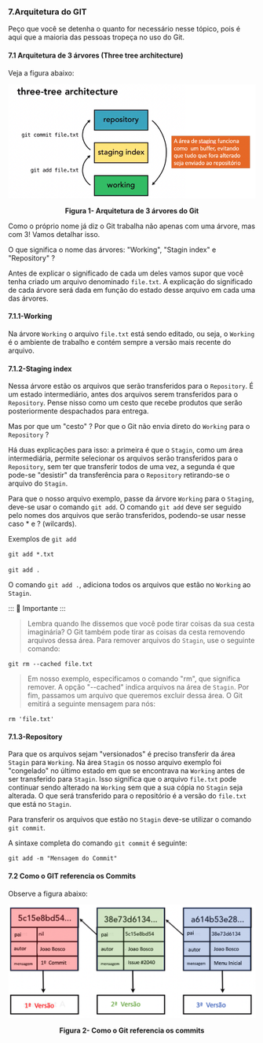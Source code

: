 ### 7.Arquitetura do GIT

Peço que você se detenha o quanto for necessário nesse tópico, pois é aqui que a maioria das pessoas tropeça no uso do Git.

#### 7.1 Arquitetura de 3 árvores (Three tree architecture)


Veja a figura abaixo:


<p align="center">
  <img src="../imagens/Arquitetura3Arvores.png" alt="Arquitetura de 3 árvores do Git">
</p>
<p align="center">
   <strong>Figura 1- Arquitetura de 3 árvores do Git</strong> 
</p>

Como o próprio nome já diz o Git trabalha não apenas com uma árvore, mas com 3! Vamos detalhar isso.

O que significa o nome das árvores: "Working", "Stagin index" e  "Repository" ? 

Antes de explicar o significado de cada um deles vamos supor que você tenha criado um arquivo denominado `file.txt`. A  explicação do significado de cada árvore será dada em função do estado desse arquivo em cada uma das árvores. 

#### 7.1.1-Working
Na árvore `Working` o arquivo `file.txt` está sendo editado, ou seja, o `Working` é o ambiente de trabalho e contém sempre a versão mais recente do arquivo.


#### 7.1.2-Staging index
Nessa árvore estão os arquivos que serão transferidos para o `Repository`. É um estado intermediário, antes dos arquivos serem transferidos para o `Repository`. Pense nisso como um cesto que recebe produtos que serão posteriormente despachados para entrega.  

Mas por que um "cesto" ? Por que o Git não envia direto do `Working` para o `Repository` ? 

Há duas explicações para isso: a primeira é que o `Stagin`, como um área intermediária, permite selecionar os arquivos serão transferidos para o `Repository`, sem ter que transferir todos de uma vez, a segunda é que pode-se "desistir" da transferência para o `Repository` retirando-se o arquivo do `Stagin`.   

Para que o nosso arquivo exemplo, passe da árvore `Working` para o `Staging`, deve-se usar o comando `git add`.
O comando `git add` deve ser seguido pelo nomes dos arquivos que serão transferidos, podendo-se usar nesse caso * e ? (wilcards).

Exemplos de `git add` 

````
git add *.txt

git add .

````
O comando `git add .`, adiciona todos os arquivos que estão no `Working` ao `Stagin`.

::: :pushpin: Importante :::

> Lembra quando lhe dissemos que você pode tirar coisas da sua cesta imaginária? O Git também pode tirar as coisas da cesta removendo arquivos dessa área. Para remover arquivos do `Stagin`, use o seguinte comando:

````
git rm --cached file.txt
````
> Em nosso exemplo, especificamos o comando "rm", que significa remover. A opção "--cached" indica arquivos na área de `Stagin`. Por fim, passamos um arquivo que queremos excluir dessa área. O Git emitirá a seguinte mensagem para nós:

````
rm 'file.txt'
````

#### 7.1.3-Repository

Para que os arquivos sejam "versionados" é preciso transferir da área `Stagin` para `Working`. Na área `Stagin` os nosso arquivo exemplo foi "congelado" no último estado em que se encontrava na `Working` antes de ser transferido para `Stagin`. Isso significa que o arquivo `file.txt` pode continuar sendo alterado na `Working` sem que a sua cópia no `Stagin` seja alterada. O que será transferido para o repositório é a versão do `file.txt` que está no `Stagin`.

Para transferir os arquivos que estão no `Stagin` deve-se utilizar o comando `git commit`.

A sintaxe completa do comando `git commit` é seguinte:

````
git add -m "Mensagem do Commit"
````

#### 7.2 Como o GIT referencia os Commits

Observe a figura abaixo:


<p align="center">
  <img src="../imagens/RerefenciaACommits.png" alt="Como o Git referencia os commits">
</p>
<p align="center">
   <strong>Figura 2- Como o Git referencia os commits</strong> 
</p>







